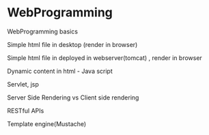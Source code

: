 # WebProgramming

WebProgramming basics

Simple html file in desktop (render in browser)

Simple html file in deployed in webserver(tomcat) , render in browser

Dynamic content in html - Java script

Servlet, jsp

Server Side Rendering vs Client side rendering

RESTful APIs

Template engine(Mustache)
